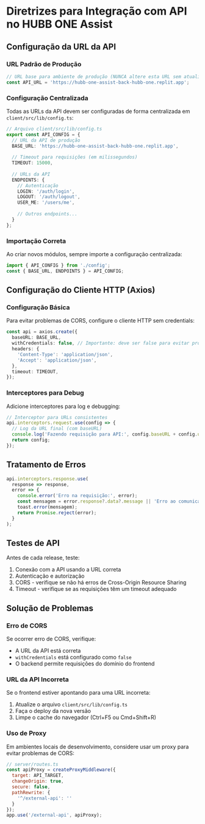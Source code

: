 # Diretrizes para Integração com API no HUBB ONE Assist

## Configuração da URL da API

### URL Padrão de Produção
```javascript
// URL base para ambiente de produção (NUNCA altere esta URL sem atualizar toda a documentação)
const API_URL = 'https://hubb-one-assist-back-hubb-one.replit.app';
```

### Configuração Centralizada
Todas as URLs da API devem ser configuradas de forma centralizada em `client/src/lib/config.ts`:

```typescript
// Arquivo client/src/lib/config.ts
export const API_CONFIG = {
  // URL da API de produção
  BASE_URL: 'https://hubb-one-assist-back-hubb-one.replit.app',
  
  // Timeout para requisições (em milissegundos)
  TIMEOUT: 15000,
  
  // URLs da API
  ENDPOINTS: {
    // Autenticação
    LOGIN: '/auth/login',
    LOGOUT: '/auth/logout',
    USER_ME: '/users/me',
    
    // Outros endpoints...
  }
};
```

### Importação Correta
Ao criar novos módulos, sempre importe a configuração centralizada:

```typescript
import { API_CONFIG } from './config';
const { BASE_URL, ENDPOINTS } = API_CONFIG;
```

## Configuração do Cliente HTTP (Axios)

### Configuração Básica
Para evitar problemas de CORS, configure o cliente HTTP sem credentials:

```typescript
const api = axios.create({
  baseURL: BASE_URL,
  withCredentials: false, // Importante: deve ser false para evitar problemas de CORS
  headers: {
    'Content-Type': 'application/json',
    'Accept': 'application/json',
  },
  timeout: TIMEOUT,
});
```

### Interceptores para Debug
Adicione interceptores para log e debugging:

```typescript
// Interceptor para URLs consistentes
api.interceptors.request.use(config => {
  // Log da URL final (com baseURL)
  console.log('Fazendo requisição para API:', config.baseURL + config.url);
  return config;
});
```

## Tratamento de Erros

```typescript
api.interceptors.response.use(
  response => response,
  error => {
    console.error('Erro na requisição:', error);
    const mensagem = error.response?.data?.message || 'Erro ao comunicar com o servidor';
    toast.error(mensagem);
    return Promise.reject(error);
  }
);
```

## Testes de API

Antes de cada release, teste:

1. Conexão com a API usando a URL correta
2. Autenticação e autorização
3. CORS - verifique se não há erros de Cross-Origin Resource Sharing
4. Timeout - verifique se as requisições têm um timeout adequado

## Solução de Problemas

### Erro de CORS
Se ocorrer erro de CORS, verifique:
- A URL da API está correta
- `withCredentials` está configurado como `false`
- O backend permite requisições do domínio do frontend

### URL da API Incorreta
Se o frontend estiver apontando para uma URL incorreta:
1. Atualize o arquivo `client/src/lib/config.ts`
2. Faça o deploy da nova versão
3. Limpe o cache do navegador (Ctrl+F5 ou Cmd+Shift+R)

### Uso de Proxy
Em ambientes locais de desenvolvimento, considere usar um proxy para evitar problemas de CORS:
```javascript
// server/routes.ts
const apiProxy = createProxyMiddleware({
  target: API_TARGET,
  changeOrigin: true,
  secure: false,
  pathRewrite: {
    '^/external-api': ''
  }
});
app.use('/external-api', apiProxy);
```